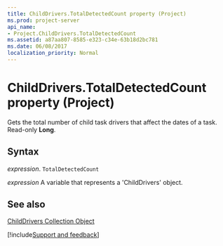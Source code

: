 ```yaml
---
title: ChildDrivers.TotalDetectedCount property (Project)
ms.prod: project-server
api_name:
- Project.ChildDrivers.TotalDetectedCount
ms.assetid: a87aa807-8585-e323-c34e-63b18d2bc781
ms.date: 06/08/2017
localization_priority: Normal
---
```



# ChildDrivers.TotalDetectedCount property (Project)

Gets the total number of child task drivers that affect the dates of a task. Read-only  **Long**.


## Syntax

_expression_. `TotalDetectedCount`

_expression_ A variable that represents a 'ChildDrivers' object.


## See also


[ChildDrivers Collection Object](Project.childdrivers.md)

[!include[Support and feedback](~/includes/feedback-boilerplate.md)]